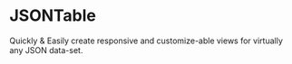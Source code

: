 JSONTable
=========

Quickly &amp; Easily create responsive and customize-able views for virtually any JSON data-set.  
